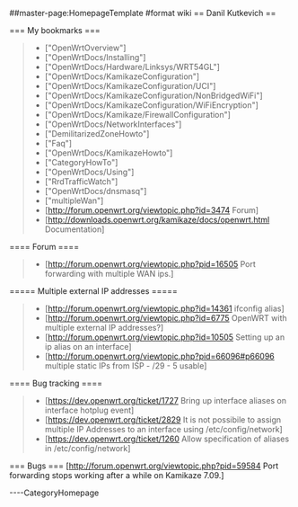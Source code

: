 \#\#master-page:HomepageTemplate \#format wiki == Danil Kutkevich ==

=== My bookmarks ===

> -   \["OpenWrtOverview"\]
> -   \["OpenWrtDocs/Installing"\]
> -   \["OpenWrtDocs/Hardware/Linksys/WRT54GL"\]
> -   \["OpenWrtDocs/KamikazeConfiguration"\]
> -   \["OpenWrtDocs/KamikazeConfiguration/UCI"\]
> -   \["OpenWrtDocs/KamikazeConfiguration/NonBridgedWiFi"\]
> -   \["OpenWrtDocs/KamikazeConfiguration/WiFiEncryption"\]
> -   \["OpenWrtDocs/Kamikaze/FirewallConfiguration"\]
> -   \["OpenWrtDocs/NetworkInterfaces"\]
> -   \["DemilitarizedZoneHowto"\]
> -   \["Faq"\]
> -   \["OpenWrtDocs/KamikazeHowto"\]
> -   \["CategoryHowTo"\]
> -   \["OpenWrtDocs/Using"\]
> -   \["RrdTrafficWatch"\]
> -   \["OpenWrtDocs/dnsmasq"\]
> -   \["multipleWan"\]
> -   \[<http://forum.openwrt.org/viewtopic.php?id=3474> Forum\]
> -   \[<http://downloads.openwrt.org/kamikaze/docs/openwrt.html>
>     Documentation\]

==== Forum ====

> -   \[<http://forum.openwrt.org/viewtopic.php?pid=16505> Port
>     forwarding with multiple WAN ips.\]

===== Multiple external IP addresses =====

> -   \[<http://forum.openwrt.org/viewtopic.php?id=14361> ifconfig
>     alias\]
> -   \[<http://forum.openwrt.org/viewtopic.php?id=6775> OpenWRT with
>     multiple external IP addresses?\]
> -   \[<http://forum.openwrt.org/viewtopic.php?id=10505> Setting up an
>     ip alias on an interface\]
> -   \[<http://forum.openwrt.org/viewtopic.php?pid=66096#p66096>
>     multiple static IPs from ISP - /29 - 5 usable\]

==== Bug tracking ====

> -   \[<https://dev.openwrt.org/ticket/1727> Bring up interface aliases
>     on interface hotplug event\]
> -   \[<https://dev.openwrt.org/ticket/2829> It is not possibile to
>     assign multiple IP Addresses to an interface using
>     /etc/config/network\]
> -   \[<https://dev.openwrt.org/ticket/1260> Allow specification of
>     aliases in /etc/config/network\]

=== Bugs === \[<http://forum.openwrt.org/viewtopic.php?pid=59584> Port
forwarding stops working after a while on Kamikaze 7.09.\]

----CategoryHomepage
